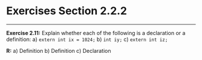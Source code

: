 # Exercises Section 2.2.2

___

**Exercise 2.11:** Explain whether each of the following is a declaration or a definition:
a) `extern int ix = 1024;`
b) `int iy;`
c) `extern int iz;`

**R:** a) Definition
b) Definition
c) Declaration